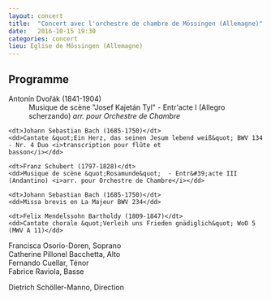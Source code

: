 ```yaml
---
layout: concert
title:  "Concert avec l'orchestre de chambre de Mössingen (Allemagne)"
date:   2016-10-15 19:30
categories: concert
lieu: Eglise de Mössingen (Allemagne)
---
```


## Programme

<dl>
    <dt>Antonín Dvořák (1841-1904)</dt>
    <dd>Musique de scène &quot;Josef Kajetán Tyl&quot; - Entr&#39;acte I (Allegro scherzando) <i>arr. pour Orchestre de
    Chambre</i></dd>

    <dt>Johann Sebastian Bach (1685-1750)</dt>
    <dd>Cantate &quot;Ein Herz, das seinen Jesum lebend weiß&quot; BWV 134 - Nr. 4 Duo <i>transcription pour flûte et
    basson</i></dd>
    
    <dt>Franz Schubert (1797-1828)</dt>
    <dd>Musique de scène &quot;Rosamunde&quot;  - Entr&#39;acte III (Andantino) <i>arr. pour Orchestre de Chambre</i></dd>
    
    <dt>Johann Sebastian Bach (1685-1750)</dt>
    <dd>Missa brevis en La Majeur BWV 234</dd>
    
    <dt>Felix Mendelssohn Bartholdy (1809-1847)</dt>
    <dd>Cantate chorale &quot;Verleih uns Frieden gnädiglich&quot; WoO 5 (MWV A 11)</dd>
</dl>


Francisca Osorio-Doren, Soprano  
Catherine Pillonel Bacchetta, Alto  
Fernando Cuellar, Ténor  
Fabrice Raviola, Basse

Dietrich Schöller-Manno, Direction

